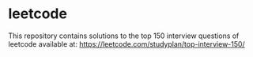 # leetcode

This repository contains solutions to the top 150 interview questions of leetcode available at: https://leetcode.com/studyplan/top-interview-150/